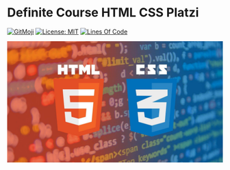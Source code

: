 # Definite Course HTML CSS Platzi

[![GitMoji](https://img.shields.io/badge/gitmoji-%20😜-FFDD67.svg)](https://gitmoji.dev)
[![License: MIT](https://img.shields.io/badge/License-MIT-blue.svg)](https://opensource.org/licenses/MIT)
[![Lines Of Code](https://img.shields.io/tokei/lines/github.com/UltiRequiem/Definite-Course-HTML-CSS-Platzi?color=blue&label=Total%20Lines)](https://github.com/UltiRequiem/Definite-Course-HTML-CSS-Platzi)

![IMG](./utils/htmlcss.jpg)
